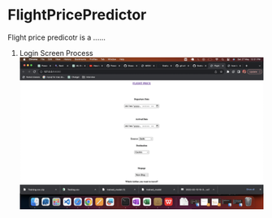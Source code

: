 # FlightPricePredictor

Flight price predicotr is a ......

1. Login Screen Process
![My animated logo](Screenshots/Screenshot%202023-05-27%20at%2012.31.27%20PM.png)
